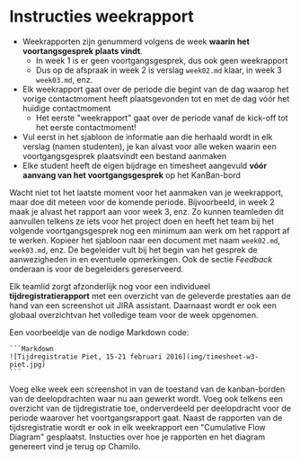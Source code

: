 # Instructies weekrapport

- Weekrapporten zijn genummerd volgens de week **waarin het voortangsgesprek plaats vindt**.
    - In week 1 is er geen voortgangsgesprek, dus ook geen weekrapport
    - Dus op de afspraak in week 2 is verslag `week02.md` klaar, in week 3 `week03.md`, enz.
- Elk weekrapport gaat over de periode die begint van de dag waarop het vorige contactmoment heeft plaatsgevonden tot en met de dag vóór het huidige contactmoment
    - Het eerste "weekrapport" gaat over de periode vanaf de kick-off tot het eerste contactmoment!
- Vul eerst in het sjabloon de informatie aan die herhaald wordt in elk verslag (namen studenten), je kan alvast voor alle weken waarin een voortgangsgesprek plaatsvindt een bestand aanmaken
- Elke student heeft de eigen bijdrage en timesheet aangevuld **vóór aanvang van het voortgangsgesprek** op het KanBan-bord

Wacht niet tot het laatste moment voor het aanmaken van je weekrapport, maar doe dit meteen voor de komende periode. Bijvoorbeeld, in week 2 maak je alvast het rapport aan voor week 3, enz. Zo kunnen teamleden dit aanvullen telkens ze iets voor het project doen en heeft het team bij het volgende voortgangsgesprek nog een minimum aan werk om het rapport af te werken. Kopieer het sjabloon naar een document met naam `week02.md`, `week03.md`, enz. De begeleider vult bij het begin van het gesprek de aanwezigheden in en eventuele opmerkingen. Ook de sectie *Feedback* onderaan is voor de begeleiders gereserveerd.

Elk teamlid zorgt afzonderlijk nog voor een individueel **tijdregistratierapport** met een overzicht van de geleverde prestaties aan de hand van een screenshot uit JIRA assistant. Daarnaast wordt er ook een globaal overzichtvan het volledige team voor de week opgenomen.

Een voorbeeldje van de nodige Markdown code:

    ```Markdown
    ![Tijdregistratie Piet, 15-21 februari 2016](img/timesheet-w3-piet.jpg)
    ```

Voeg elke week een screenshot in van de toestand van de kanban-borden van de deelopdrachten waar nu aan gewerkt wordt. Voeg ook telkens een overzicht van de tijdregistratie toe, onderverdeeld per deelopdracht voor de periode waarover het voortgangsrapport gaat. Naast de rapporten van de tijdsregistratie wordt er ook in elk weekrapport een "Cumulative Flow Diagram" gesplaatst. Instucties over hoe je rapporten en het diagram genereert vind je terug op Chamilo.

